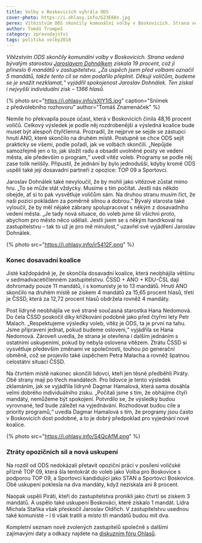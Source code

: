 ```yaml
---
title: Volby v Boskovicích vyhrála ODS
cover-photo: https://i.ohlasy.info/G23E60s.jpg
perex: Vítězstvím ODS skončily komunální volby v Boskovicích. Strana vedená bývalým starostou Jaroslavem Dohnálkem získala 19 procent, což jí přineslo 6 mandátů v zastupitelstvu.
author: Tomáš Trumpeš
category: zpravodajství
tags: politika volby2018
---
```


*Vítězstvím ODS skončily komunální volby v Boskovicích. Strana vedená bývalým starostou [Jaroslavem Dohnálkem](https://vimeo.com/286780717) získala 19 procent, což jí přineslo 6 mandátů v zastupitelstvu. „Za úspěch jsem před volbami označil 5 mandátů, takže tento cíl se nám podařilo přeplnit. Děkuji voličům, budeme se je snažit nezklamat,“ vyjádřil spokojenost Jaroslav Dohnálek. Ten získal i nejvyšší individuální zisk – 1366 hlasů.*

{% photo src="https://i.ohlasy.info/sXIY1iS.jpg" caption="Snímek z předvolebního rozhovoru" author="Tomáš Znamenáček" %}

Nemile ho překvapila pouze účast, která v Boskovicích činila 48,16 procent voličů. Celkový výsledek je podle něj rozdrobenější a výsledná koalice bude muset být alespoň čtyřčlenná. Prozradil, že nejprve se sejde se zástupci hnutí ANO, které skončilo na druhém místě. Postupně se chce ODS sejít prakticky se všemi, podle pořadí, jak ve volbách skončili. „Nepůjde samozřejmě jen o to, jak složit radu a obsadit uvolněné posty ve vedení města, ale především o program,“ uvedl vítěz voleb. Programy se podle něj zase tolik nelišily. Připustil, že jednání by bylo jednodušší, kdyby kromě ODS uspěli také její dosavadní partneři z opozice: TOP 09 a Sportovci.

Jaroslav Dohnálek také nevyloučil, že by mohli jako vítězové zůstat mimo hru. „To se může stát vždycky. Musíme s tím počítat. Jestli nás někdo obejde, ať si to pak vysvětluje voličům sám. Na druhou stranu musím říct, že naši pozici pokládám za poměrně silnou a dobrou.“ Bývalý starosta také vyloučil, že by měl nějaké zábrany spolupracovat s někým z dosavadního vedení města. „Je tady nová situace, do voleb jsme šli všichni proto, abychom pro město něco udělali. Jestli jsem se s někým handrkoval na zastupitelstvu – tak to už je pro mě minulost,“ uzavřel své vyjádření Jaroslav Dohnálek.

{% photo src="https://i.ohlasy.info/ir5412F.png" %}

### Konec dosavadní koalice

Jisté každopádně je, že skončila dosavadní koalice, která neobhájila většinu v sedmadvacetičlenném zastupitelstvu. ČSSD + ANO + KDU-ČSL dají dohromady pouze 11 mandátů, i s komunisty je to 13 mandátů. Hnutí ANO skončilo na druhém místě se ziskem 4 mandátů za 15,65 procent hlasů, třetí je ČSSD, která za 12,72 procent hlasů obdržela rovněž 4 mandáty.

Post lídryně neobhájila ve své straně současná starostka Hana Nedomová. Do čela ČSSD poskočil díky křížkování podobně jako před čtyřmi lety Petr Malach. „Respektujeme výsledky voleb, vítěz je ODS, ta je první na tahu. Jsme připraveni jednat, pokud budeme osloveni,“ vyjádřila se Hana Nedomová. Zároveň uvedla, že strana je otevřena i dalším jednáním s ostatními uskupeními, pokud by nebyla oslovena vítězem. Ztrátu ČSSD si vysvětluje především změnami ve společnosti, touhou po generační obměně, což se projevilo také úspěchem Petra Malacha a rovněž špatnou celostátní situací ČSSD.

Na čtvrtém místě nakonec skončili lidovci, kteří jen těsně předběhli Piráty. Obě strany mají po třech mandátech. Pro lidovce je tento výsledek zklamáním, jak se vyjádřila lídryně Dagmar Hamalová, která sama dosáhla velmi dobrého individuálního zisku. „Počítali jsme s tím, že obhájíme čtyři mandáty, nemůžeme být spokojení. Potvrdilo se, že výsledky budou vyrovnané, teď bude záležet na vyjednávání. Rozhodovat budou cíle a priority programů,“ uvedla Dagmar Hamalová s tím, že programy jsou často v Boskovicích dost podobné, a to je dobrý předpoklad pro vyjednání nové koalice.

{% photo src="https://i.ohlasy.info/S4QcAfM.png" %}

### Ztráty opozičních sil a nová uskupení

Na rozdíl od ODS nedokázali přetavit opoziční práci v posílení voličské přízně TOP 09, která šla tentokrát do voleb jako Volba pro Boskovice s podporou TOP 09, a Sportovci kandidující jako STAN a Sportovci Boskovice. Obě uskupení poklesla na dva mandáty, když nezískala ani 8 procent.

Naopak uspěli Piráti, kteří do zastupitelstva pronikli jako čtvrtí se ziskem 3 mandátů. A uspělo také uskupení Boskováci, které získalo 1 mandát. Lídra Michala Staňka však přeskočil Jaroslav Oldřich. V zastupitelstvu usednou také komunisté – i ti však tratili a místo tří mandátů budou mít dva.

Kompletní seznam nově zvolených zastupitelů společně s dalšími zajímavými daty a odkazy najdete na [diskuzním fóru Ohlasů](https://forum.ohlasy.info/t/komunalni-volby-2018/29/11).
